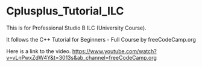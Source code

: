 # Cplusplus_Tutorial_ILC

This is for Professional Studio B ILC (University Course).

It follows the C++ Tutorial for Beginners - Full Course by freeCodeCamp.org

Here is a link to the video.
https://www.youtube.com/watch?v=vLnPwxZdW4Y&t=3013s&ab_channel=freeCodeCamp.org
